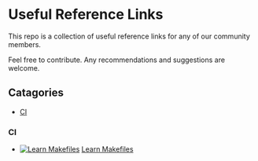 # Useful Reference Links

This repo is a collection of useful reference links for any of our community members.

Feel free to contribute. Any recommendations and suggestions are welcome.

## Catagories

- [CI](#ci)

### CI

- [![Learn Makefiles][oss icon]](https://makefiletutorial.com/#top) [Learn Makefiles](https://makefiletutorial.com/#top)

[oss icon]: ./assets/oss.svg
